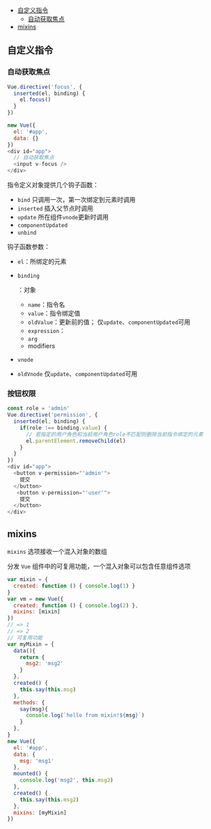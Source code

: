 - [自定义指令](#自定义指令)
  - [自动获取焦点](#自动获取焦点)
- [mixins](#mixins)
## 自定义指令

### 自动获取焦点

```js
Vue.directive('focus', {
  inserted(el, binding) {
  	el.focus()
  }
})

new Vue({
  el: '#app',
  data: {}
})
<div id="app">
  // 自动获取焦点
  <input v-focus />
</div>
```

指令定义对象提供几个钩子函数：

- `bind` 只调用一次，第一次绑定到元素时调用
- `inserted` 插入父节点时调用
- `update` 所在组件`vnode`更新时调用
- `componentUpdated`
- `unbind`

钩子函数参数：

- `el`：所绑定的元素

- ```
  binding
  ```

  ：对象

  - `name`：指令名
  - `value`：指令绑定值
  - `oldValue`：更新前的值； 仅`update`、`componentUpdated`可用
  - `expression`：
  - `arg`
  - modifiers

- `vnode`

- `oldVnode` 仅`update`、`componentUpdated`可用

### 按钮权限

```js
const role = 'admin'
Vue.directive('permission', {
  inserted(el, binding) {
    if(role !== binding.value) {
      // 若指定的用户角色和当前用户角色role不匹配则删除当前指令绑定的元素
      el.parentElement.removeChild(el)
    }
  }
})
<div id="app">
  <button v-permission="'admin'">
    提交
  </button>
   <button v-permission="'user'">
    提交
  </button>
</div>
```

## mixins

`mixins` 选项接收一个混入对象的数组

分发 `Vue` 组件中的可复用功能，一个混入对象可以包含任意组件选项

```js
var mixin = {
  created: function () { console.log(1) }
}
var vm = new Vue({
  created: function () { console.log(2) },
  mixins: [mixin]
})
// => 1
// => 2
// 可复用功能
var myMixin = {
  data(){
    return {
      msg2: 'msg2'
    }
  },
  created() {
    this.say(this.msg)
  },
  methods: {
    say(msg){
      console.log(`hello from mixin!${msg}`)
    }
  },
}
new Vue({
  el: '#app',
  data: {
    msg: 'msg1'
  },
  mounted() {
    console.log('msg2', this.msg2)
  },
  created() {
    this.say(this.msg2)
  },
  mixins: [myMixin]
})
```